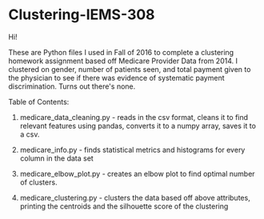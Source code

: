 # Clustering-IEMS-308
Hi!

These are Python files I used in Fall of 2016 to complete a clustering homework assignment based off Medicare Provider Data from 2014.
I clustered on gender, number of patients seen, and total payment given to the physician to see if there was evidence of systematic payment discrimination. Turns out there's none.


Table of Contents:


1. medicare_data_cleaning.py - reads in the csv format, cleans it to find relevant features using pandas, converts it to a numpy array,                                   saves it to a csv.


2. medicare_info.py -          finds statistical metrics and histograms for every column in the data set


3. medicare_elbow_plot.py -    creates an elbow plot to find optimal number of clusters.


4. medicare_clustering.py -    clusters the data based off above attributes, printing the centroids and the silhouette score of the                                       clustering

